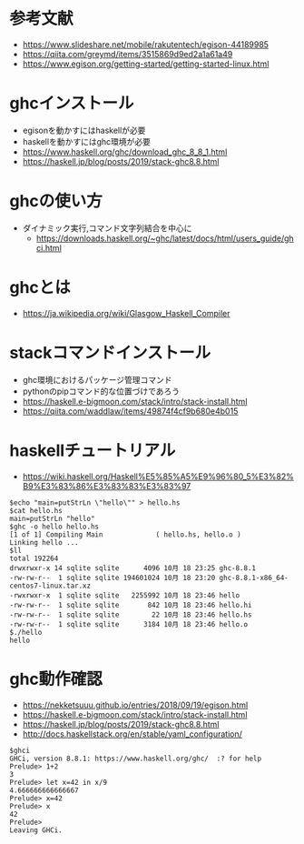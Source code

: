 # 参考文献
- https://www.slideshare.net/mobile/rakutentech/egison-44189985
- https://qiita.com/greymd/items/3515869d9ed2a1a61a49
- https://www.egison.org/getting-started/getting-started-linux.html

# ghcインストール
- egisonを動かすにはhaskellが必要
- haskellを動かすにはghc環境が必要
- https://www.haskell.org/ghc/download_ghc_8_8_1.html
- https://haskell.jp/blog/posts/2019/stack-ghc8.8.html

# ghcの使い方

- ダイナミック実行,コマンド文字列結合を中心に
  - https://downloads.haskell.org/~ghc/latest/docs/html/users_guide/ghci.html

# ghcとは

- https://ja.wikipedia.org/wiki/Glasgow_Haskell_Compiler

# stackコマンドインストール
- ghc環境におけるパッケージ管理コマンド
- pythonのpipコマンド的な位置づけであろう
- https://haskell.e-bigmoon.com/stack/intro/stack-install.html
- https://qiita.com/waddlaw/items/49874f4cf9b680e4b015

# haskellチュートリアル

- https://wiki.haskell.org/Haskell%E5%85%A5%E9%96%80_5%E3%82%B9%E3%83%86%E3%83%83%E3%83%97

```
$echo "main=putStrLn \"hello\"" > hello.hs
$cat hello.hs
main=putStrLn "hello"
$ghc -o hello hello.hs
[1 of 1] Compiling Main             ( hello.hs, hello.o )
Linking hello ...
$ll
total 192264
drwxrwxr-x 14 sqlite sqlite      4096 10月 18 23:25 ghc-8.8.1
-rw-rw-r--  1 sqlite sqlite 194601024 10月 18 23:20 ghc-8.8.1-x86_64-centos7-linux.tar.xz
-rwxrwxr-x  1 sqlite sqlite   2255992 10月 18 23:46 hello
-rw-rw-r--  1 sqlite sqlite       842 10月 18 23:46 hello.hi
-rw-rw-r--  1 sqlite sqlite        22 10月 18 23:46 hello.hs
-rw-rw-r--  1 sqlite sqlite      3184 10月 18 23:46 hello.o
$./hello
hello
```

# ghc動作確認
- https://nekketsuuu.github.io/entries/2018/09/19/egison.html
- https://haskell.e-bigmoon.com/stack/intro/stack-install.html
- https://haskell.jp/blog/posts/2019/stack-ghc8.8.html
- http://docs.haskellstack.org/en/stable/yaml_configuration/

```
$ghci
GHCi, version 8.8.1: https://www.haskell.org/ghc/  :? for help
Prelude> 1+2
3
Prelude> let x=42 in x/9
4.666666666666667
Prelude> x=42
Prelude> x
42
Prelude>
Leaving GHCi.
```
